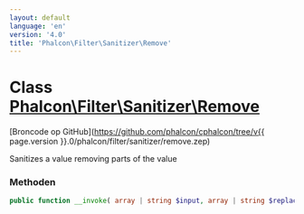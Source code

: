 ```yaml
---
layout: default
language: 'en'
version: '4.0'
title: 'Phalcon\Filter\Sanitizer\Remove'
---
```


# Class [Phalcon\Filter\Sanitizer\Remove](Phalcon_Filter_Sanitizer_Remove)

[Broncode op GitHub](https://github.com/phalcon/cphalcon/tree/v{{ page.version }}.0/phalcon/filter/sanitizer/remove.zep)

Sanitizes a value removing parts of the value

### Methoden

```php
public function __invoke( array | string $input, array | string $replace ): mixed
```